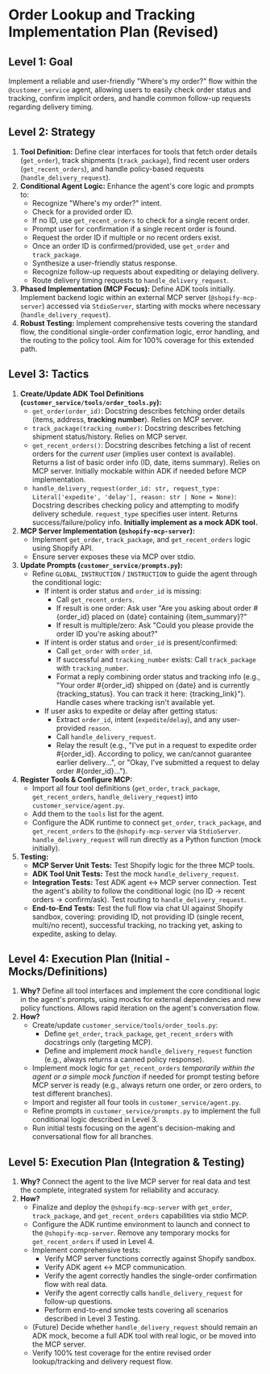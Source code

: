 # Order Lookup and Tracking Implementation Plan (Revised)

## Level 1: Goal

Implement a reliable and user-friendly "Where's my order?" flow within the `@customer_service` agent, allowing users to easily check order status and tracking, confirm implicit orders, and handle common follow-up requests regarding delivery timing.

## Level 2: Strategy

1.  **Tool Definition:** Define clear interfaces for tools that fetch order details (`get_order`), track shipments (`track_package`), find recent user orders (`get_recent_orders`), and handle policy-based requests (`handle_delivery_request`).
2.  **Conditional Agent Logic:** Enhance the agent's core logic and prompts to:
    *   Recognize "Where's my order?" intent.
    *   Check for a provided order ID.
    *   If no ID, use `get_recent_orders` to check for a single recent order.
    *   Prompt user for confirmation if a single recent order is found.
    *   Request the order ID if multiple or no recent orders exist.
    *   Once an order ID is confirmed/provided, use `get_order` and `track_package`.
    *   Synthesize a user-friendly status response.
    *   Recognize follow-up requests about expediting or delaying delivery.
    *   Route delivery timing requests to `handle_delivery_request`.
3.  **Phased Implementation (MCP Focus):** Define ADK tools initially. Implement backend logic within an external MCP server (`@shopify-mcp-server`) accessed via `StdioServer`, starting with mocks where necessary (`handle_delivery_request`).
4.  **Robust Testing:** Implement comprehensive tests covering the standard flow, the conditional single-order confirmation logic, error handling, and the routing to the policy tool. Aim for 100% coverage for this extended path.

## Level 3: Tactics

1.  **Create/Update ADK Tool Definitions (`customer_service/tools/order_tools.py`):**
    *   `get_order(order_id)`: Docstring describes fetching order details (items, address, **tracking number**). Relies on MCP server.
    *   `track_package(tracking_number)`: Docstring describes fetching shipment status/history. Relies on MCP server.
    *   `get_recent_orders()`: Docstring describes fetching a list of recent orders for the *current user* (implies user context is available). Returns a list of basic order info (ID, date, items summary). Relies on MCP server. Initially mockable within ADK if needed before MCP implementation.
    *   `handle_delivery_request(order_id: str, request_type: Literal['expedite', 'delay'], reason: str | None = None)`: Docstring describes checking policy and attempting to modify delivery schedule. `request_type` specifies user intent. Returns success/failure/policy info. **Initially implement as a mock ADK tool.**
2.  **MCP Server Implementation (`@shopify-mcp-server`):**
    *   Implement `get_order`, `track_package`, and `get_recent_orders` logic using Shopify API.
    *   Ensure server exposes these via MCP over stdio.
3.  **Update Prompts (`customer_service/prompts.py`):**
    *   Refine `GLOBAL_INSTRUCTION` / `INSTRUCTION` to guide the agent through the conditional logic:
        *   If intent is order status and `order_id` is missing:
            *   Call `get_recent_orders`.
            *   If result is one order: Ask user "Are you asking about order #{order_id} placed on {date} containing {item_summary}?"
            *   If result is multiple/zero: Ask "Could you please provide the order ID you're asking about?"
        *   If intent is order status and `order_id` is present/confirmed:
            *   Call `get_order` with `order_id`.
            *   If successful and `tracking_number` exists: Call `track_package` with `tracking_number`.
            *   Format a reply combining order status and tracking info (e.g., "Your order #{order_id} shipped on {date} and is currently {tracking_status}. You can track it here: {tracking_link}"). Handle cases where tracking isn't available yet.
        *   If user asks to expedite or delay after getting status:
            *   Extract `order_id`, intent (`expedite`/`delay`), and any user-provided `reason`.
            *   Call `handle_delivery_request`.
            *   Relay the result (e.g., "I've put in a request to expedite order #{order_id}. According to policy, we can/cannot guarantee earlier delivery...", or "Okay, I've submitted a request to delay order #{order_id}...").
4.  **Register Tools & Configure MCP:**
    *   Import all four tool definitions (`get_order`, `track_package`, `get_recent_orders`, `handle_delivery_request`) into `customer_service/agent.py`.
    *   Add them to the `tools` list for the agent.
    *   Configure the ADK runtime to connect `get_order`, `track_package`, and `get_recent_orders` to the `@shopify-mcp-server` via `StdioServer`. `handle_delivery_request` will run directly as a Python function (mock initially).
5.  **Testing:**
    *   **MCP Server Unit Tests:** Test Shopify logic for the three MCP tools.
    *   **ADK Tool Unit Tests:** Test the mock `handle_delivery_request`.
    *   **Integration Tests:** Test ADK agent <-> MCP server connection. Test the agent's ability to follow the conditional logic (no ID -> recent orders -> confirm/ask). Test routing to `handle_delivery_request`.
    *   **End-to-End Tests:** Test the full flow via chat UI against Shopify sandbox, covering: providing ID, not providing ID (single recent, multi/no recent), successful tracking, no tracking yet, asking to expedite, asking to delay.

## Level 4: Execution Plan (Initial - Mocks/Definitions)

1.  **Why?** Define all tool interfaces and implement the core conditional logic in the agent's prompts, using mocks for external dependencies and new policy functions. Allows rapid iteration on the agent's conversation flow.
2.  **How?**
    *   Create/update `customer_service/tools/order_tools.py`:
        *   Define `get_order`, `track_package`, `get_recent_orders` with docstrings only (targeting MCP).
        *   Define and implement *mock* `handle_delivery_request` function (e.g., always returns a canned policy response).
    *   Implement mock logic for `get_recent_orders` *temporarily within the agent or a simple mock function* if needed for prompt testing before MCP server is ready (e.g., always return one order, or zero orders, to test different branches).
    *   Import and register all four tools in `customer_service/agent.py`.
    *   Refine prompts in `customer_service/prompts.py` to implement the full conditional logic described in Level 3.
    *   Run initial tests focusing on the agent's decision-making and conversational flow for all branches.

## Level 5: Execution Plan (Integration & Testing)

1.  **Why?** Connect the agent to the live MCP server for real data and test the complete, integrated system for reliability and accuracy.
2.  **How?**
    *   Finalize and deploy the `@shopify-mcp-server` with `get_order`, `track_package`, and `get_recent_orders` capabilities via stdio MCP.
    *   Configure the ADK runtime environment to launch and connect to the `@shopify-mcp-server`. Remove any temporary mocks for `get_recent_orders` if used in Level 4.
    *   Implement comprehensive tests:
        *   Verify MCP server functions correctly against Shopify sandbox.
        *   Verify ADK agent <-> MCP communication.
        *   Verify the agent correctly handles the single-order confirmation flow with real data.
        *   Verify the agent correctly calls `handle_delivery_request` for follow-up questions.
        *   Perform end-to-end smoke tests covering all scenarios described in Level 3 Testing.
    *   (Future) Decide whether `handle_delivery_request` should remain an ADK mock, become a full ADK tool with real logic, or be moved into the MCP server.
    *   Verify 100% test coverage for the entire revised order lookup/tracking and delivery request flow.
